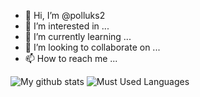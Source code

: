 - 👋 Hi, I’m @polluks2
- 👀 I’m interested in ...
- 🌱 I’m currently learning ...
- 💞️ I’m looking to collaborate on ...
- 📫 How to reach me ...

<!---
polluks2/polluks2 is a ✨ special ✨ repository because its `README.md` (this file) appears on your GitHub profile.
You can click the Preview link to take a look at your changes.
--->
![My github stats](https://github-readme-stats.vercel.app/api?username=polluks&show_icons=true&theme=radical)
![Must Used Languages](https://github-readme-stats.vercel.app/api/top-langs/?username=polluks&layout=compact&theme=radical)
